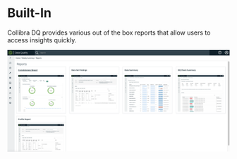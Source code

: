 # Built-In

Collibra DQ provides various out of the box reports that allow users to access insights quickly.

![](<../../.gitbook/assets/image (35).png>)
